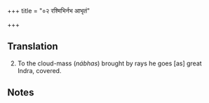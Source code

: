 +++
title = "०२ रश्मिभिर्नभ आभृतं"

+++
## Translation
2. To the cloud-mass (*nábhas*) brought by rays he goes \[as\] great  
Indra, covered.

## Notes

